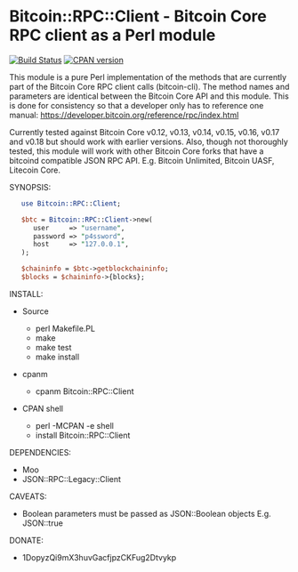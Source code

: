 # Bitcoin::RPC::Client - Bitcoin Core RPC client as a Perl module

[![Build Status](https://travis-ci.org/whindsx/Bitcoin-RPC-Client.svg?branch=master)](https://travis-ci.org/whindsx/Bitcoin-RPC-Client)
[![CPAN version](https://badge.fury.io/pl/Bitcoin-RPC-Client.svg)](http://badge.fury.io/pl/Bitcoin-RPC-Client)

This module is a pure Perl implementation of the methods that are currently
part of the Bitcoin Core RPC client calls (bitcoin-cli). The method names and
parameters are identical between the Bitcoin Core API and this module. This is
done for consistency so that a developer only has to reference one manual:
https://developer.bitcoin.org/reference/rpc/index.html

Currently tested against Bitcoin Core v0.12, v0.13, v0.14, v0.15, v0.16, v0.17
and v0.18 but should work with earlier versions. Also, though not thoroughly
tested, this module will work with other Bitcoin Core forks that have a
bitcoind compatible JSON RPC API. E.g. Bitcoin Unlimited, Bitcoin UASF,
Litecoin Core.

SYNOPSIS:
```perl
   use Bitcoin::RPC::Client;

   $btc = Bitcoin::RPC::Client->new(
      user     => "username",
      password => "p4ssword",
      host     => "127.0.0.1",
   );

   $chaininfo = $btc->getblockchaininfo;
   $blocks = $chaininfo->{blocks};
```

INSTALL:
   - Source
      - perl Makefile.PL
      - make
      - make test
      - make install

   - cpanm
      - cpanm Bitcoin::RPC::Client

   - CPAN shell
      - perl -MCPAN -e shell
      - install Bitcoin::RPC::Client

DEPENDENCIES:
   - Moo
   - JSON::RPC::Legacy::Client

CAVEATS:
   - Boolean parameters must be passed as JSON::Boolean objects E.g. JSON::true

DONATE:
   - 1DopyzQi9mX3huvGacfjpzCKFug2Dtvykp
